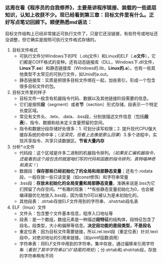 ### 这周在看《程序员的自我修养》，主要是讲程序链接、装载的一些底层知识，认知上收获不少。现已经看到第三章：目标文件里有什么。**正好写点笔记回顾下。顺便熟悉md语法：**

目标文件结构上已经非常接近可执行文件了，只是它还没链接，有些符号或地址还没调整，但它确实是按照可执行文件格式存储的。

1. 目标文件格式
   * 可执行文件分Windows下的PE（.obj文件）和Linux的ELF（**.o文件**），它们都是COFF格式的变种。还有动态链接库（DLL，Windows下.dll文件，**Linux下.so**）和静态链接库（Windows的.lib，**Linux的.a**）。也有一些其他类型不太常见的可执行文件，如Unix的a.out。
   * 静态链接库：实质是把很多目标文件绑在一起，加些索引，形成一个包含很多目标文件的包。
2. 目标文件里的样子
   * 目标文件一般含有机器指令代码、数据以及其他链接阶段需要的信息。
   * 它们是按照**段**（segment）或者**节**（section）形式存储，段表示一个特定长度区域。
   * 常见有文件头、.tetx、.data、.bss段，分别放描述文件信息（包括**段表**）、指令、数据和给未定义变量预留的空间。
   * 指令和数据分段存储好处很多：1. 可划分读写权限；2. 提升现代CPU强大缓存系统的命中率；（*没深究，但看上去像是那么回事*）3.多个进程中，实现共享指令、共享只读数据区。**节省大量内存**
3. 分析*.o文件
   * 代码段：这个区域是许多二进制的机器指令排列。（*如果反汇编机器指令，还能看到这个段包含的就是咱们写的代码和函数的指令排列，真特喵神奇和真实！*）
   * 数据段：**保存那些已经初始化了的全局和局部静态变量**；还有个.rodata段，一般存放一些只读变量（如const修饰）和字符串常量
   * .bss段：**存放未初始化的全局变量和局部静态变量**，准确来说是.bss为它们预留了内存空间。**有趣的现象：**有些静态变量初始化为0，也会被编译器优化地放入.bss段，因为值为0可以被认为是未初始化的。
   * 其他段表：.strtab存放ELF文件用到的字符串、.shstrtab段名表
4. ELF（linux）文件
   + 文件头：包含整个文件基本信息，程序入口地址等
   + 段表：是一个数组，数组元素是一种描述**段特征**的结构体，段特征包含了段名，段类型，大小和偏移等信息。**决定段功能的是段类型，不是段名**
   + 重定位表：因为目标文件需要链接，所以.rel.text段（重定位表）针对.text段中，对绝对地址的引用来链接。（如printf函数调用）
   + 字符串表：将ELF文件中用到的字符串，集中存放，通过偏移来引用字符串（*看到了其中字符串以‘\0’结尾的用处*）；分.strtab和.shstrtab段，存放的字符串稍有不同

